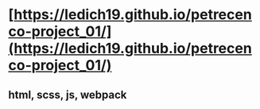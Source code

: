 # [https://ledich19.github.io/petrecenco-project_01/](https://ledich19.github.io/petrecenco-project_01/)
## html, scss, js, webpack
